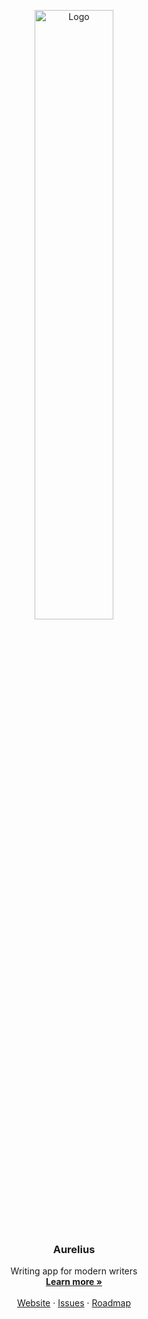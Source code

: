 <p align="center">
  <a href="https://github.com/i4o-oss/aurelius">
    <img style="width: 50%;" src="https://github.com/i4o-oss/aurelius/blob/main/apps/web/public/images/logo_dark.png?raw=true?raw=true" alt="Logo">
  </a>
</p>

<h3 align="center">Aurelius</h3>

<p align="center">
    Writing app for modern writers
    <br />
    <a href="https://aurelius.ink"><strong>Learn more »</strong></a>
    <br />
    <br />
    <a href="https://aurelius.ink">Website</a>
    ·
    <a href="https://github.com/i4o-oss/aurelius/issues">Issues</a>
    ·
    <a href="https://github.com/orgs/i4o-oss/projects/4">Roadmap</a>
</p>
